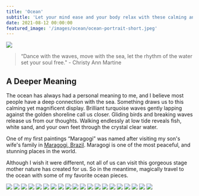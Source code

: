 ```yaml
---
title: 'Ocean'
subtitle: 'Let your mind ease and your body relax with these calming and peaceful ocean scenes.'
date: 2021-08-12 00:00:00
featured_image: '/images/ocean/ocean-portrait-short.jpeg'
---
```


![](/images/ocean/ocean-landscape.jpeg)

> “Dance with the waves, move with the sea, let the rhythm of the water set your soul free." - Christy Ann Martine

## A Deeper Meaning

The ocean has always had a personal meaning to me, and I believe most people have a deep connection with the sea. Something draws us to this calming yet magnificent display. Brilliant turquoise waves gently lapping against the golden shoreline call us closer. Gliding birds and breaking waves release us from our thoughts. Walking endlessly at low tide reveals fish, white sand, and your own feet through the crystal clear water.

One of my first paintings “Maragogi” was named after visiting my son's wife's family in <a href="https://goo.gl/maps/XiGWHKHuLs83wmXb8">Maragogi, Brazil</a>. Maragogi is one of the most peaceful, and stunning places in the world.

Although I wish it were different, not all of us can visit this gorgeous stage mother nature has created for us. So in the meantime, magically travel to the ocean with some of my favorite ocean pieces.

<div class="gallery" data-columns="3">
	<img src="/images/ocean/ocean-portrait.jpeg">
	<img src="/images/ocean/ocean-landscape.jpeg">
	<img src="/images/ocean/ocean2-portrait.jpeg">
	<img src="/images/ocean/ocean1-square.jpg">
	<img src="/images/ocean/ocean4-square.jpeg">
	<img src="/images/ocean/ocean5-square.jpeg">
	<img src="/images/ocean/ocean3-square.jpeg">
	<img src="/images/ocean/ocean2-square.jpeg">
	<img src="/images/ocean/ocean6-square.jpeg">
	<img src="/images/ocean/ocean-square.jpeg">
	<img src="/images/ocean/ocean7.jpeg">
	<img src="/images/ocean/ocean8.jpeg">
	<img src="/images/ocean/ocean9.jpeg">
	<img src="/images/ocean/ocean10.jpeg">
	<img src="/images/ocean/ocean11.jpeg">
	<img src="/images/ocean/ocean12.jpeg">
	<img src="/images/ocean/ocean13.jpeg">
	<img src="/images/ocean/ocean14.jpeg">
	<img src="/images/ocean/ocean15.jpeg">
	<img src="/images/ocean/ocean17.jpeg">
</div>
